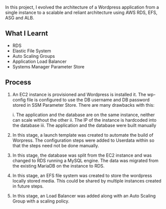 In this project, I evolved the architecture of a Wordpress application from a single instance to a scalable and reliant architecture using AWS RDS, EFS, ASG and ALB.

## What I Learnt

 - RDS
 - Elastic File System
 - Auto Scaling Groups
 - Application Load Balancer
 - Systems Manager Parameter Store

## Process

1. An EC2 instance is provisioned and Wordpress is installed it. The wp-config file is configured to use the DB username and DB password stored in SSM Parameter Store. There are many drawbacks with this:

   i. The application and the database are on the same instance, neither can scale without the other
   ii. The IP of the instance is hardcoded into the database
   iii. The application and the database were built manually
  
2. In this stage, a launch template was created to automate the build of Worpress. The configuration steps were added to Userdata within so that the steps need not be done manually.

3. In this stage, the database was split from the EC2 instance and was changed to RDS running a MySQL engine. The data was migrated from the existing MariaDB on the instance to RDS.

4. In this stage, an EFS file system was created to store the wordpress locally stored media. This could be shared by multiple instances created in future steps.

5. In this stage, an Load Balancer was added along with an Auto Scaling Group with a scaling policy. 